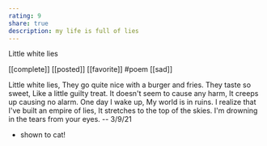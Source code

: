 ```yaml
---
rating: 9
share: true
description: my life is full of lies
---
```

Little white lies

[[complete]] [[posted]]   [[favorite]] #poem [[sad]]

Little white lies, 
They go quite nice with a burger and fries.
They taste so sweet, 
Like a little guilty treat.
It doesn't seem to cause any harm,
It creeps up causing no alarm.
One day I wake up,
My world is in ruins.
I realize that I've built an empire of lies,
It stretches to the top of the skies.
I'm drowning in the tears from your eyes. 
-- 3/9/21

- shown to cat!